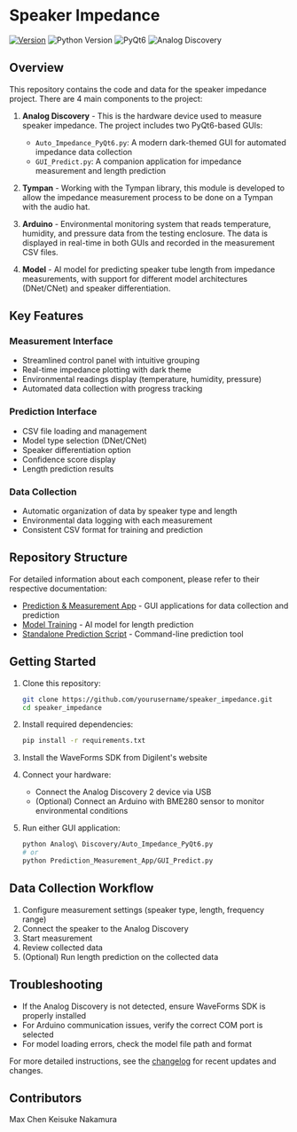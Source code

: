# Speaker Impedance

[![Version](https://img.shields.io/badge/Version-0.1.8-blue.svg)](CHANGELOG.md/#latest)
![Python Version](https://img.shields.io/badge/Python-3.12.9-blue.svg)
![PyQt6](https://img.shields.io/badge/PyQt6-6.8.1-blue.svg)
![Analog Discovery](https://img.shields.io/badge/Analog%20Discovery-2.0-green.svg)

## Overview

This repository contains the code and data for the speaker impedance project. There are 4 main components to the project:

1. **Analog Discovery** - This is the hardware device used to measure speaker impedance. The project includes two PyQt6-based GUIs:
   - `Auto_Impedance_PyQt6.py`: A modern dark-themed GUI for automated impedance data collection
   - `GUI_Predict.py`: A companion application for impedance measurement and length prediction

2. **Tympan** - Working with the Tympan library, this module is developed to allow the impedance measurement process to be done on a Tympan with the audio hat.

3. **Arduino** - Environmental monitoring system that reads temperature, humidity, and pressure data from the testing enclosure. The data is displayed in real-time in both GUIs and recorded in the measurement CSV files.

4. **Model** - AI model for predicting speaker tube length from impedance measurements, with support for different model architectures (DNet/CNet) and speaker differentiation.

## Key Features

### Measurement Interface

- Streamlined control panel with intuitive grouping
- Real-time impedance plotting with dark theme
- Environmental readings display (temperature, humidity, pressure)
- Automated data collection with progress tracking

### Prediction Interface

- CSV file loading and management
- Model type selection (DNet/CNet)
- Speaker differentiation option
- Confidence score display
- Length prediction results

### Data Collection

- Automatic organization of data by speaker type and length
- Environmental data logging with each measurement
- Consistent CSV format for training and prediction

## Repository Structure

For detailed information about each component, please refer to their respective documentation:

- [Prediction & Measurement App](../Prediction_Measurement_App/README.md) - GUI applications for data collection and prediction
- [Model Training](../Impedance-main/README.md) - AI model for length prediction
- [Standalone Prediction Script](../Impedance-main/predict_length_README.md) - Command-line prediction tool

## Getting Started

1. Clone this repository:
   ```bash
   git clone https://github.com/yourusername/speaker_impedance.git
   cd speaker_impedance
   ```

2. Install required dependencies:
   ```bash
   pip install -r requirements.txt
   ```

3. Install the WaveForms SDK from Digilent's website

4. Connect your hardware:
   - Connect the Analog Discovery 2 device via USB
   - (Optional) Connect an Arduino with BME280 sensor to monitor environmental conditions

5. Run either GUI application:
   ```bash
   python Analog\ Discovery/Auto_Impedance_PyQt6.py
   # or
   python Prediction_Measurement_App/GUI_Predict.py
   ```

## Data Collection Workflow

1. Configure measurement settings (speaker type, length, frequency range)
2. Connect the speaker to the Analog Discovery
3. Start measurement
4. Review collected data
5. (Optional) Run length prediction on the collected data

## Troubleshooting

- If the Analog Discovery is not detected, ensure WaveForms SDK is properly installed
- For Arduino communication issues, verify the correct COM port is selected
- For model loading errors, check the model file path and format

For more detailed instructions, see the [changelog](CHANGELOG.md) for recent updates and changes.

## Contributors

Max Chen
Keisuke Nakamura
